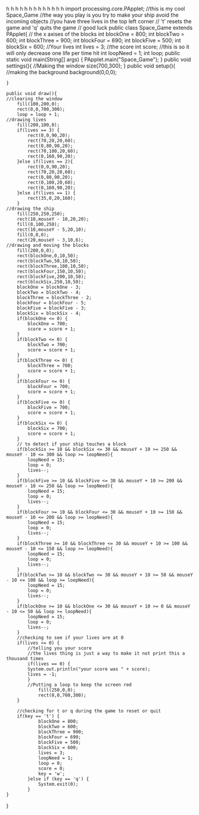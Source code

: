 h
h
h
h
h
h
h
h
h
h
h
h
h
import processing.core.PApplet;
//this is my cool Space_Game
//the way you play is you try to make your ship avoid the incoming objects
//you have three lives in the top left corner
// 't' resets the game and 'q' quits the game
// good luck
public class Space_Game extends PApplet{
	// the x axises of the blocks
	int blockOne = 800;
    int blockTwo = 600;
   	int blockThree = 900;
   	int blockFour = 690;
   	int blockFive = 500;
   	int blockSix = 600;
   	//Your lives
   	int lives = 3;
   	//the score
   	int score;
   	//this is so it will only decrease one life per time hit
   	int loopNeed = 1;
   	int loop;
    public static void main(String[] args) {
        PApplet.main("Space_Game");
    }
    public void settings(){
   //Making the window
    	size(700,300);
    }
    public void setup(){
    //making the background
    	background(0,0,0);
    	
    }

    public void draw(){
    //clearing the window
    	fill(100,200,0);
    	rect(0,0,700,300);
    	loop = loop + 1;
    //drawing lives
    	fill(200,100,0);
    	if(lives == 3) {
    		rect(0,0,90,20);
    		rect(70,20,20,60);
    		rect(0,80,90,20);
    		rect(70,100,20,60);
    		rect(0,160,90,20);
    	}else if(lives == 2){
    		rect(0,0,90,20);
    		rect(70,20,20,60);
    		rect(0,80,90,20);
    		rect(0,100,20,60);
    		rect(0,160,90,20);
    	}else if(lives == 1) {
    		rect(35,0,20,160);
    	}
    //drawing the ship
    	fill(250,250,250);
    	rect(10,mouseY - 10,20,20);
    	fill(0,100,250);
    	rect(10,mouseY - 5,20,10);
    	fill(0,0,0);
    	rect(20,mouseY - 3,10,6);
	//drawing and moving the blocks
    	fill(200,0,0);
    	rect(blockOne,0,10,50);
    	rect(blockTwo,50,10,50);
    	rect(blockThree,100,10,50);
    	rect(blockFour,150,10,50);
    	rect(blockFive,200,10,50);
    	rect(blockSix,250,10,50);
    	blockOne = blockOne - 3;
        blockTwo = blockTwo - 4;
        blockThree = blockThree - 2;
       	blockFour = blockFour - 5;
       	blockFive = blockFive - 3;
       	blockSix = blockSix - 4;
       	if(blockOne <= 0) {
       		blockOne = 700;
       		score = score + 1;
       	}
       	if(blockTwo <= 0) {
       		blockTwo = 700;
       		score = score + 1;
       	}
       	if(blockThree <= 0) {
       		blockThree = 700;
       		score = score + 1;
       	}
       	if(blockFour <= 0) {
       		blockFour = 700;
       		score = score + 1;
       	}
       	if(blockFive <= 0) {
       		blockFive = 700;
       		score = score + 1;
       	}
       	if(blockSix <= 0) {
       		blockSix = 700;
       		score = score + 1;
       	}
       	// to detect if your ship touches a block
       	if(blockSix >= 10 && blockSix <= 30 && mouseY + 10 >= 250 && mouseY - 10 <= 300 && loop >= loopNeed){
       		loopNeed = 15;
       		loop = 0;
       		lives--;
       	}
       	if(blockFive >= 10 && blockFive <= 30 && mouseY + 10 >= 200 && mouseY - 10 <= 250 && loop >= loopNeed){
       		loopNeed = 15;
       		loop = 0;
       		lives--;
       	}
       	if(blockFour >= 10 && blockFour <= 30 && mouseY + 10 >= 150 && mouseY - 10 <= 200 && loop >= loopNeed){
       		loopNeed = 15;
       		loop = 0;
       		lives--;
       	}
       	if(blockThree >= 10 && blockThree <= 30 && mouseY + 10 >= 100 && mouseY - 10 <= 150 && loop >= loopNeed){
       		loopNeed = 15;
       		loop = 0;
       		lives--;
       	}
       	if(blockTwo >= 10 && blockTwo <= 30 && mouseY + 10 >= 50 && mouseY - 10 <= 100 && loop >= loopNeed){
       		loopNeed = 15;
       		loop = 0;
       		lives--;
       	}
       	if(blockOne >= 10 && blockOne <= 30 && mouseY + 10 >= 0 && mouseY - 10 <= 50 && loop >= loopNeed){
       		loopNeed = 15;
       		loop = 0;
       		lives--;
       	}
       	//checking to see if your lives are at 0
       	if(lives <= 0) {
       		//telling you your score
       		//the lives thing is just a way to make it not print this a thousand times
       		if(lives == 0) {
       		System.out.println("your score was " + score);
       		lives = -1;
       		}
       		//Putting a loop to keep the screen red
       			fill(250,0,0);
       			rect(0,0,700,300);
       	}
       		
       	//checking for t or q during the game to reset or quit
       	if(key == 't') {
				blockOne = 800;
				blockTwo = 600;
				blockThree = 900;
				blockFour = 690;
				blockFive = 500;
				blockSix = 600;
				lives = 3;
				loopNeed = 1;
				loop = 0;
				score = 0;
				key = 'w';
			}else if (key == 'q') {
				System.exit(0);
			}
    }
}
